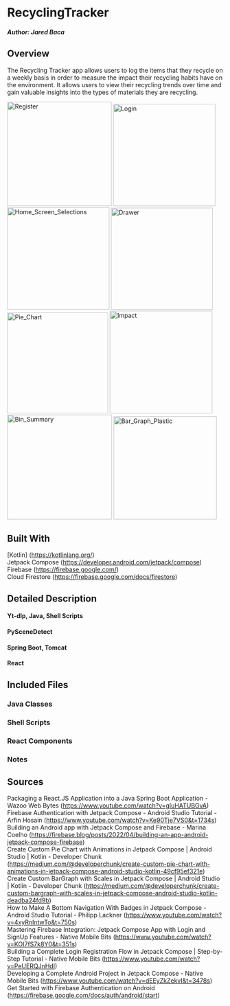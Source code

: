 # RecyclingTracker

##### Author: Jared Baca

## Overview
The Recycling Tracker app allows users to log the items that they recycle on a weekly basis in order to measure the impact their recycling habits have on the environment. It allows users to view their recycling trends over time and gain valuable insights into the types of materials they are recycling.

<img width="243" alt="Register" src="https://github.com/jaredbaca/RecyclingTracker/assets/110132943/77749b24-9199-4f75-a105-bd9e00f0813b">
<img width="238" alt="Login" src="https://github.com/jaredbaca/RecyclingTracker/assets/110132943/085b5e13-d2bf-4561-9258-11651be05366">
<img width="238" alt="Home_Screen_Selections" src="https://github.com/jaredbaca/RecyclingTracker/assets/110132943/bb9fbc96-3df1-477c-9eb0-23ea2ba222fc">
<img width="237" alt="Drawer" src="https://github.com/jaredbaca/RecyclingTracker/assets/110132943/15813488-7628-4e2b-a3c3-3e4eabffc413">
<img width="235" alt="Pie_Chart" src="https://github.com/jaredbaca/RecyclingTracker/assets/110132943/5075e99d-f7cd-433e-8e0c-62a0ce484fc0">
<img width="239" alt="Impact" src="https://github.com/jaredbaca/RecyclingTracker/assets/110132943/eeeff8a3-d456-40b8-baa3-9d8e440422da">
<img width="244" alt="Bin_Summary" src="https://github.com/jaredbaca/RecyclingTracker/assets/110132943/51d18016-c88b-446f-ac41-fc0ffbc783bf">
<img width="240" alt="Bar_Graph_Plastic" src="https://github.com/jaredbaca/RecyclingTracker/assets/110132943/50d354f1-bfed-41cf-a17e-316f0bef1996">

## Built With
[Kotlin] (https://kotlinlang.org/)
<br>Jetpack Compose (https://developer.android.com/jetpack/compose)
<br>Firebase (https://firebase.google.com/)
<br>Cloud Firestore (https://firebase.google.com/docs/firestore)

## Detailed Description
#### Yt-dlp, Java, Shell Scripts

#### PySceneDetect


#### Spring Boot, Tomcat


#### React


## Included Files
### Java Classes

### Shell Scripts

### React Components


### Notes


## Sources

Packaging a React.JS Application into a Java Spring Boot Application - Wazoo Web Bytes (https://www.youtube.com/watch?v=gIuHATUBGvA)
<br>Firebase Authentication with Jetpack Compose - Android Studio Tutorial - Arfin Hosain (https://www.youtube.com/watch?v=Ke90Tje7VS0&t=1734s)
<br>Building an Android app with Jetpack Compose and Firebase - Marina Coelho (https://firebase.blog/posts/2022/04/building-an-app-android-jetpack-compose-firebase)
<br>Create Custom Pie Chart with Animations in Jetpack Compose | Android Studio | Kotlin - Developer Chunk (https://medium.com/@developerchunk/create-custom-pie-chart-with-animations-in-jetpack-compose-android-studio-kotlin-49cf95ef321e)
<br>Create Custom BarGraph with Scales in Jetpack Compose | Android Studio | Kotlin - Developer Chunk (https://medium.com/@developerchunk/create-custom-bargraph-with-scales-in-jetpack-compose-android-studio-kotlin-deadba24fd9b)
<br>How to Make A Bottom Navigation With Badges in Jetpack Compose - Android Studio Tutorial - Philipp Lackner (https://www.youtube.com/watch?v=4xyRnIntwTo&t=750s)
<br>Mastering Firebase Integration: Jetpack Compose App with Login and SignUp Features - Native Mobile Bits (https://www.youtube.com/watch?v=KOI7fS7k8Y0&t=351s)
<br>Building a Complete Login Registration Flow in Jetpack Compose | Step-by-Step Tutorial - Native Mobile Bits (https://www.youtube.com/watch?v=PeUERQJnHdI)
<br>Developing a Complete Android Project in Jetpack Compose - Native Mobile Bits (https://www.youtube.com/watch?v=dEEyZkZekvI&t=3478s)
<br>Get Started with Firebase Authentication on Android (https://firebase.google.com/docs/auth/android/start)

